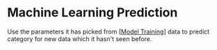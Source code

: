 # Machine Learning Prediction

Use the parameters it has picked from [[Model Training]] data to predict category for new data which it hasn't seen before.

[//begin]: # "Autogenerated link references for markdown compatibility"
[Model Training]: <Model Training.md> "Model Training"
[//end]: # "Autogenerated link references"